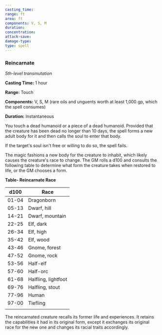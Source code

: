 ```yaml
---
casting_time: 
range: ft
area: ft
components: V, S, M
duration: 
concentration: 
attack-save: 
damage-type: 
type: spell
---
```

### Reincarnate

*5th-level transmutation*

**Casting Time:** 1 hour

**Range:** Touch

**Components:** V, S, M (rare oils and unguents worth at least 1,000 gp, which the spell consumes)

**Duration:** Instantaneous

You touch a dead humanoid or a piece of a dead humanoid. Provided that the creature has been dead no longer than 10 days, the spell forms a new adult body for it and then calls the soul to enter that body.

If the target's soul isn't free or willing to do so, the spell fails.

The magic fashions a new body for the creature to inhabit, which likely causes the creature's race to change. The GM rolls a d100 and consults the following table to determine what form the creature takes when restored to life, or the GM chooses a form.

**Table- Reincarnate Race**

| d100  | Race                |
|-------|---------------------|
| 01-04 | Dragonborn          |
| 05-13 | Dwarf, hill         |
| 14-21 | Dwarf, mountain     |
| 22-25 | Elf, dark           |
| 26-34 | Elf, high           |
| 35-42 | Elf, wood           |
| 43-46 | Gnome, forest       |
| 47-52 | Gnome, rock         |
| 53-56 | Half-elf            |
| 57-60 | Half-orc            |
| 61-68 | Halfling, lightfoot |
| 69-76 | Halfling, stout     |
| 77-96 | Human               |
| 97-00 | Tiefling            |
|       |                     |

The reincarnated creature recalls its former life and experiences. It retains the capabilities it had in its original form, except it exchanges its original race for the new one and changes its racial traits accordingly.